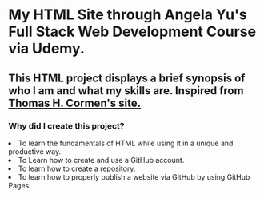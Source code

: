 # My HTML Site through Angela Yu's Full Stack Web Development Course via Udemy.

## This HTML project displays a brief synopsis of who I am and what my skills are. Inspired from <a href="https://www.cs.dartmouth.edu/~thc/">Thomas H. Cormen's site.</a>

### Why did I create this project?
<li>To learn the fundamentals of HTML while using it in a unique and productive way.</li>
<li>To Learn how to create and use a GitHub account.</li>
<li>To learn how to create a repository.</li>
<li>To learn how to properly publish a website via GitHub by using GitHub Pages.</li>
